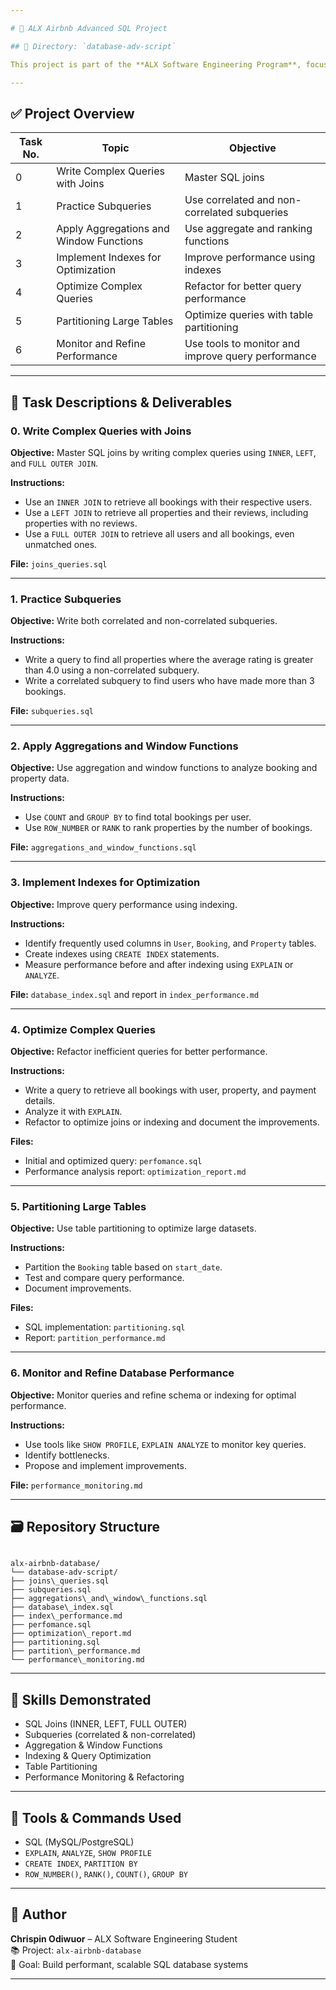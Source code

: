 ```yaml
---

# 🏨 ALX Airbnb Advanced SQL Project

## 📁 Directory: `database-adv-script`

This project is part of the **ALX Software Engineering Program**, focused on mastering advanced SQL techniques in the context of an Airbnb-like platform. It covers complex queries using joins, subqueries, aggregations, performance tuning, indexing, and partitioning.

---
```


## ✅ Project Overview

| Task No. | Topic                            | Objective |
|----------|----------------------------------|-----------|
| 0        | Write Complex Queries with Joins | Master SQL joins |
| 1        | Practice Subqueries              | Use correlated and non-correlated subqueries |
| 2        | Apply Aggregations and Window Functions | Use aggregate and ranking functions |
| 3        | Implement Indexes for Optimization | Improve performance using indexes |
| 4        | Optimize Complex Queries         | Refactor for better query performance |
| 5        | Partitioning Large Tables        | Optimize queries with table partitioning |
| 6        | Monitor and Refine Performance   | Use tools to monitor and improve query performance |

---

## 📘 Task Descriptions & Deliverables

### 0. Write Complex Queries with Joins

**Objective:** Master SQL joins by writing complex queries using `INNER`, `LEFT`, and `FULL OUTER JOIN`.

**Instructions:**
- Use an `INNER JOIN` to retrieve all bookings with their respective users.
- Use a `LEFT JOIN` to retrieve all properties and their reviews, including properties with no reviews.
- Use a `FULL OUTER JOIN` to retrieve all users and all bookings, even unmatched ones.

**File:** `joins_queries.sql`

---

### 1. Practice Subqueries

**Objective:** Write both correlated and non-correlated subqueries.

**Instructions:**
- Write a query to find all properties where the average rating is greater than 4.0 using a non-correlated subquery.
- Write a correlated subquery to find users who have made more than 3 bookings.

**File:** `subqueries.sql`

---

### 2. Apply Aggregations and Window Functions

**Objective:** Use aggregation and window functions to analyze booking and property data.

**Instructions:**
- Use `COUNT` and `GROUP BY` to find total bookings per user.
- Use `ROW_NUMBER` or `RANK` to rank properties by the number of bookings.

**File:** `aggregations_and_window_functions.sql`

---

### 3. Implement Indexes for Optimization

**Objective:** Improve query performance using indexing.

**Instructions:**
- Identify frequently used columns in `User`, `Booking`, and `Property` tables.
- Create indexes using `CREATE INDEX` statements.
- Measure performance before and after indexing using `EXPLAIN` or `ANALYZE`.

**File:** `database_index.sql` and report in `index_performance.md`

---

### 4. Optimize Complex Queries

**Objective:** Refactor inefficient queries for better performance.

**Instructions:**
- Write a query to retrieve all bookings with user, property, and payment details.
- Analyze it with `EXPLAIN`.
- Refactor to optimize joins or indexing and document the improvements.

**Files:**
- Initial and optimized query: `perfomance.sql`
- Performance analysis report: `optimization_report.md`

---

### 5. Partitioning Large Tables

**Objective:** Use table partitioning to optimize large datasets.

**Instructions:**
- Partition the `Booking` table based on `start_date`.
- Test and compare query performance.
- Document improvements.

**Files:**
- SQL implementation: `partitioning.sql`
- Report: `partition_performance.md`

---

### 6. Monitor and Refine Database Performance

**Objective:** Monitor queries and refine schema or indexing for optimal performance.

**Instructions:**
- Use tools like `SHOW PROFILE`, `EXPLAIN ANALYZE` to monitor key queries.
- Identify bottlenecks.
- Propose and implement improvements.

**File:** `performance_monitoring.md`

---

## 🗃️ Repository Structure

```

alx-airbnb-database/
└── database-adv-script/
├── joins\_queries.sql
├── subqueries.sql
├── aggregations\_and\_window\_functions.sql
├── database\_index.sql
├── index\_performance.md
├── perfomance.sql
├── optimization\_report.md
├── partitioning.sql
├── partition\_performance.md
└── performance\_monitoring.md

```

---

## 🧠 Skills Demonstrated

- SQL Joins (INNER, LEFT, FULL OUTER)
- Subqueries (correlated & non-correlated)
- Aggregation & Window Functions
- Indexing & Query Optimization
- Table Partitioning
- Performance Monitoring & Refactoring

---

## 🧪 Tools & Commands Used

- SQL (MySQL/PostgreSQL)
- `EXPLAIN`, `ANALYZE`, `SHOW PROFILE`
- `CREATE INDEX`, `PARTITION BY`
- `ROW_NUMBER()`, `RANK()`, `COUNT()`, `GROUP BY`

---

## 📍 Author

**Chrispin Odiwuor** – ALX Software Engineering Student  
📚 Project: `alx-airbnb-database`  
🎯 Goal: Build performant, scalable SQL database systems

---